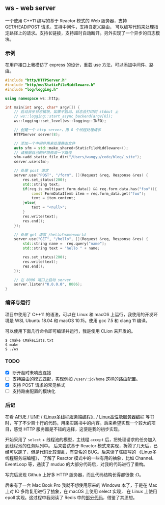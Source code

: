 ## ws - web server

一个使用 C++11 编写的基于 Reactor 模式的 Web 服务器，支持 GET/HEAD/POST 请求。支持中间件，支持自定义路由，
可以编写代码来处理指定路径上的请求。支持长链接，支持超时自动断开。另外实现了一个异步的日志模块。

### 示例

在用户接口上我模仿了 express 的设计，重载 use 方法，可以添加中间件、路由。

```c++
#include "http/HTTPServer.h"
#include "http/mw/StaticFileMiddleware.h"
#include "log/logging.h"

using namespace ws::http;

int main(int argc, char* argv[]) {
    // 启动异步日志模块，如果不启动，日志会打印到 stdout 上
    // ws::logging::start_async_backend(argv[0]);
    ws::logging::set_level(ws::logging::INFO);

    // 创建一个 http server，用 8 个线程处理请求
    HTTPServer server(8);

    // 添加一个中间件用来处理静态文件
    auto sfm = std::make_shared<StaticFileMiddleware>();
    // 请根据自己的环境修改一下路径
    sfm->add_static_file_dir("/Users/wangyu/code/blog/_site");
    server.use(sfm);

    // 处理 post 请求
    server.use("POST", "/form", [](Request &req, Response &res) {
        res.set_status(200);
        std::string text;
        if(req.is_multipart_form_data() && req.form_data.has("foo")){
            const FormDataItem& item = req.form_data.get("foo");
            text = item.content;
        }else{
            text = "<null>";
        }
        res.write(text);
        res.end();
    });

    // 处理 get 请求 /hello?name=world
    server.use("GET", "/hello", [](Request &req, Response &res) {
        std::string name =  req.query["name"];
        std::string text = "hello " + name;

        res.set_status(200);
        res.write(text);
        res.end();
    });

    // 在 8006 端口上启动 server
    server.listen("0.0.0.0", 8006);
}
```

### 编译与运行

项目中使用了 C++11 的语法，可以在 Linux 和 macOS 上运行，我使用的开发环境是 WSL Ubuntu 18.04 和 macOS 10.15。使用  gcc 7.5 和 clang 11 编译。

可以使用下面几行命令即可编译并运行，我是使用 CLion 来开发的。

```
$ cmake CMakeLists.txt
$ make
$ ./ws
```

### TODO

- [x] 断开超时未响应连接
- [ ] 支持路由的模式匹配，实现例如 `/user/:id/home` 这样的路由配置。 
- [x] 支持 POST 请求的常见格式
- [ ] 支持路由配置的模块化  

### 后记

在看 [APUE](https://book.douban.com/subject/1788421/) / [UNP](https://book.douban.com/subject/1500149/) / 
[《Linux多线程服务端编程》](https://book.douban.com/subject/20471211/) / [Linux高性能服务器编程](https://book.douban.com/subject/24722611/)
等书时，写了不少百十行的代码，用来实践书中的内容。后来希望实现一个较大的项目，感觉 HTTP 服务器是不错的选择，这便是我的初步实现。

开始采用了 `select` + 线程池的模型，主线程 `accept` 后，把处理请求的任务加入到线程池的任务队列中。
后来尝试基于 Reactor 模式来实现，折腾了几天后，已经可以跑了，但是代码比较混乱，有莫名的 BUG。后来读了陈硕写的 《Linux多线程服务端编程》，
了解了 Reactor 模式中的一些有用的抽象，比如 Channel、EventLoop 等，通读了 muduo 的大部分代码后，对我的代码进行了重构。

写完后发现 Github 上好多 HTTP 服务器，而且代码结构长得都很像 :D。

后来有了一台 Mac Book Pro 我就不想使用原来的 Windows 本了，于是在 Mac 上对 IO 多路复用进行了抽象，在 macOS 上使用 select 实现，
在 Linux 上使用 epoll 实现。这过程中我阅读了 Redis 中的[部分代码](https://github.com/redis/redis/blob/6.0/src/ae.h)，借鉴了其思想。
